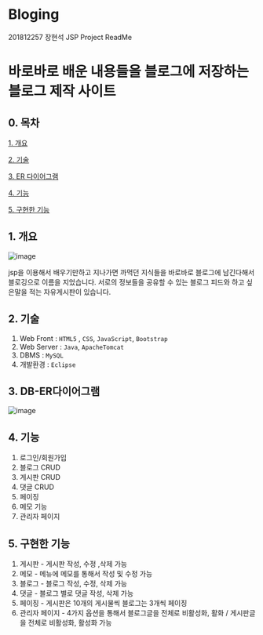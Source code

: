 # Bloging
201812257 장현석 JSP Project ReadMe



# 바로바로 배운 내용들을 블로그에 저장하는 블로그 제작 사이트

## 0. 목차

[1. 개요](#1-개요)

[2. 기술](#2-기술)

[3. ER 다이어그램](#3-#3-db-er다이어그램)

[4. 기능](#4-기능)

[5. 구현한 기능](#5-구현한-기능)


## 1. 개요

![image](https://user-images.githubusercontent.com/74901548/204529828-0a404faa-e33e-45fa-9c62-452936b07d27.png)

jsp을 이용해서 배우기만하고 지나가면 까먹던 지식들을 바로바로 블로그에 남긴다해서 블로깅으로 이름을 지었습니다.
서로의 정보들을 공유할 수 있는 블로그 피드와 하고 싶은말을 적는 자유게시판이 있습니다.

## 2. 기술
1. Web Front : `HTML5` , `CSS`, `JavaScript`, `Bootstrap`
2. Web Server :  `Java`, `ApacheTomcat`
3. DBMS : `MySQL`
4. 개발환경 : `Eclipse`


## 3. DB-ER다이어그램
![image](https://user-images.githubusercontent.com/74901548/204538667-dea8a2cf-af78-4b87-9134-e6b93a1edbba.png)


## 4. 기능
1. 로그인/회원가입
2. 블로그 CRUD
3. 게시판 CRUD
4. 댓글 CRUD
5. 페이징
6. 메모 기능
7. 관리자 페이지


## 5. 구현한 기능

1. 게시판 - 게시판 작성, 수정 ,삭제 가능
2. 메모 - 메뉴에 메모를 통해서 작성 및 수정 가능
3. 블로그 - 블로그 작성, 수정, 삭제 가능
4. 댓글 - 블로그 별로 댓글 작성, 삭제 가능
5. 페이징 - 게시판은 10개의 게시물씩 블로그는 3개씩 페이징
6. 관리자 페이지 - 4가지 옵션을 통해서 블로그글을 전체로 비활성화, 활화 / 게시판글을 전체로 비활성화, 활성화 가능



